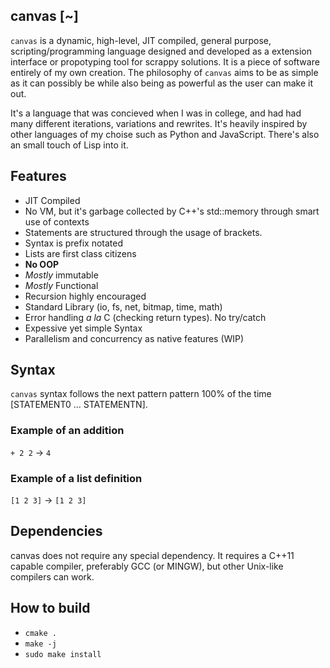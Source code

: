 canvas [~]
----------
`canvas` is a dynamic, high-level, JIT compiled, general purpose, scripting/programming language designed and developed as a extension interface or propotyping tool for scrappy solutions. It is a piece of software entirely of my own creation. The philosophy of `canvas` aims to be as simple as it can possibly be while also being as powerful as the user can make it out.

It's a language that was concieved when I was in college, and had had many different iterations, variations and rewrites. It's heavily inspired by other languages of my choise such as Python and JavaScript. There's also an small touch of Lisp into it.

## Features
- JIT Compiled
- No VM, but it's garbage collected by C++'s std::memory through smart use of contexts
- Statements are structured through the usage of brackets.
- Syntax is prefix notated
- Lists are first class citizens
- **No OOP**
- _Mostly_ immutable
- _Mostly_ Functional
- Recursion highly encouraged
- Standard Library (io, fs, net, bitmap, time, math)
- Error handling _a la_ C (checking return types). No try/catch
- Expessive yet simple Syntax
- Parallelism and concurrency as native features (WIP)

## Syntax

`canvas` syntax follows the next pattern pattern 100% of the time [STATEMENT0 ... STATEMENTN]. 

### Example of an addition
`+ 2 2` -> `4`

### Example of a list definition
`[1 2 3]` -> `[1 2 3]`

### 

## Dependencies
canvas does not require any special dependency. It requires a C++11 capable compiler, preferably GCC (or MINGW), but other Unix-like compilers can work.

## How to build
- `cmake .`
- `make -j`
- `sudo make install`